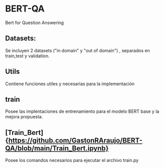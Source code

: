 # BERT-QA
Bert for Question Answering

## Datasets:
Se incluyen 2 datasets ("in domain" y "out of domain") , separados en train,test y validation.

## Utils
Contiene funciones utiles y necesarias para la implementación

## train
Posee las implentaciones de entrenamiento para el modelo BERT base y la mejora propuesta.

## [Train_Bert]{https://github.com/GastonRAraujo/BERT-QA/blob/main/Train_Bert.ipynb}
Posee los comandos necesarios para ejecutar el archivo train.py
